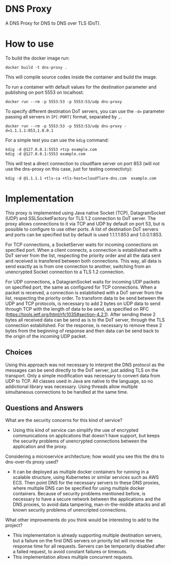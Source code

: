 # DNS Proxy
A DNS Proxy for DNS to DNS over TLS (DoT).

# How to use
To build the docker image run:

```
docker build -t dns-proxy .
```

This will compile source codes inside the container and build the image.

To run a container with default values for the destination parameter and publishing on port 5553 on localhost:

```
docker run --rm -p 5553:53 -p 5553:53/udp dns-proxy
```

To specify different destination DoT servers, you can use the `-d=` parameter passing all servers in `IP[:PORT]` format, separated by `,`.

```
docker run --rm -p 5553:53 -p 5553:53/udp dns-proxy -d=1.1.1.1:853,1.0.0.1
```

For a simple test you can use the `kdig` command:

```
kdig -d @127.0.0.1:5553 +tcp example.com
kdig -d @127.0.0.1:5553 example.com
```

This will test a direct connection to cloudflare server on port 853 (will not use the dns-proxy on this case, just for testing connectivty):

```
kdig -d @1.1.1.1 +tls-ca +tls-host=cloudflare-dns.com  example.com
```

# Implementation
This proxy is implemented using Java native Socket (TCP), DatagramSocket (UDP) and SSLSocketFactory for TLS 1.2 connection to DoT server. The proxy allows connections to it via TCP and UDP by default on port 53, but is possible to configure to use other ports. A list of destination DoT servers and ports can be specified but by default is used 1.1.1.1:853 and 1.0.0.1:853.

For TCP connections, a SocketServer waits for incoming connections on specified port. When a client connects, a connection is estabilished with a DoT server from the list, respecting the priority order and all the data sent and received is transfered between both connections. This way, all data is send exactly as is from one connection to another, switching from an unencrypted Socket connection to a TLS 1.2 connection.

For UDP connections, a DatagramSocket waits for incoming UDP packets on specified port, the same as configured for TCP connections. When a packet is received, a connection is estabilished with a DoT server from the list, respecting the priority order. To transform data to be send between the UDP and TCP protocols, is necessary to add 2 bytes on UDP data to send through TCP with the length of data to be send, as specified on RFC (https://tools.ietf.org/html/rfc1035#section-4.2.1). After sending these 2 bytes all received data can be send as is to the DoT server, through the TLS connection estabilished. For the response, is necessary to remove these 2 bytes from the beginning of response and then data can be send back to the origin of the incoming UDP packet.

## Choices
Using this approach was not necessary to interpret the DNS protocol as the messages can be send directly to the DoT server, just adding TLS on the transport. Only a simple modification was necessary to convert data from UDP to TCP. All classes used in Java are native to the language, so no addictional library was necessary. Using threads allow multiple simultaneous connections to be handled at the same time.

## Questions and Answers
What are the security concerns for this kind of service?
- Using this kind of service can simplify the use of encrypted communications on applications that doesn't have support, but keeps the security problems of unencrypted connections between the application and the proxy.  

Considering a microservice architecture; how would you see this the dns to
dns-over-tls proxy used?
- It can be deployed as multiple docker containers for running in a scalable structure, using Kubernetes or similar services such as AWS ECS. Then point DNS for the necessary servers to these DNS proxies, where multiple DNS can be specified for using multiple docker containers. Because of security problems mentioned before, is necessary to have a secure network between the applications and the DNS proxies, to avoid data tampering, man-in-the-middle attacks and all known security problems of unencripted connections.

What other improvements do you think would be interesting to add to the project?
- This implementation is already supporting multiple destination servers, but a failure on the first DNS servers on priority list will increse the response time for all requests. Servers can be temporarily disabled after a failed request, to avoid constant failures or timeouts.
- This implementation allows multiple concurrent requests.
